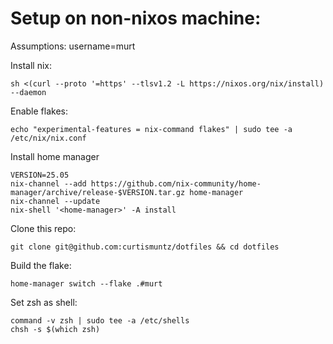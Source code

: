 # Setup on non-nixos machine:

Assumptions: username=murt

Install nix:

```
sh <(curl --proto '=https' --tlsv1.2 -L https://nixos.org/nix/install) --daemon
```

Enable flakes:

```
echo "experimental-features = nix-command flakes" | sudo tee -a /etc/nix/nix.conf
```

Install home manager

```
VERSION=25.05
nix-channel --add https://github.com/nix-community/home-manager/archive/release-$VERSION.tar.gz home-manager
nix-channel --update
nix-shell '<home-manager>' -A install
```

Clone this repo:

```
git clone git@github.com:curtismuntz/dotfiles && cd dotfiles
```

Build the flake:

```
home-manager switch --flake .#murt
```

Set zsh as shell:

```
command -v zsh | sudo tee -a /etc/shells
chsh -s $(which zsh)
```

